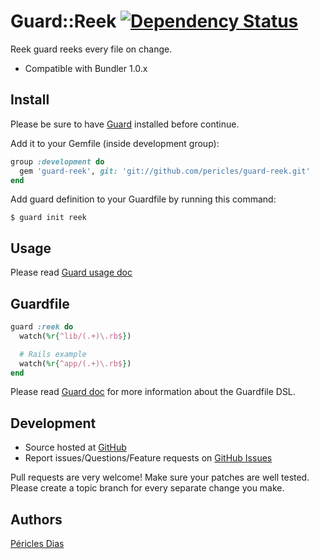 # Guard::Reek [![Dependency Status](https://gemnasium.com/pericles/guard-reek.png)](https://gemnasium.com/pericles/guard-reek)

Reek guard reeks every file on change.

* Compatible with Bundler 1.0.x

## Install

Please be sure to have [Guard](https://github.com/guard/guard) installed before continue.

Add it to your Gemfile (inside development group):

``` ruby
group :development do
  gem 'guard-reek', git: 'git://github.com/pericles/guard-reek.git'
end
```

Add guard definition to your Guardfile by running this command:

```
$ guard init reek
```

## Usage

Please read [Guard usage doc](https://github.com/guard/guard#readme)

## Guardfile

```ruby
guard :reek do
  watch(%r{^lib/(.+)\.rb$})

  # Rails example
  watch(%r{^app/(.+)\.rb$})
end
```

Please read [Guard doc](https://github.com/guard/guard#readme) for more information about the Guardfile DSL.

## Development

* Source hosted at [GitHub](https://github.com/pericles/guard-reek)
* Report issues/Questions/Feature requests on [GitHub Issues](https://github.com/pericles/guard-reek/issues)

Pull requests are very welcome! Make sure your patches are well tested. Please create a topic branch for every separate change
you make.

## Authors

[Péricles Dias](https://github.com/pericles)
